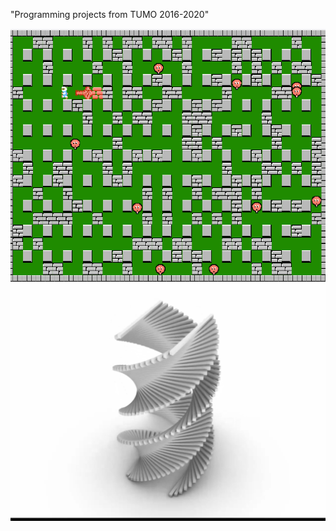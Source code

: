 "Programming projects from TUMO 2016-2020" 

![[Bomberman gameplay]](Bomberman/gameplay.png)
![[Rhino project]](specialWorkshop_Python/Img2.png)

